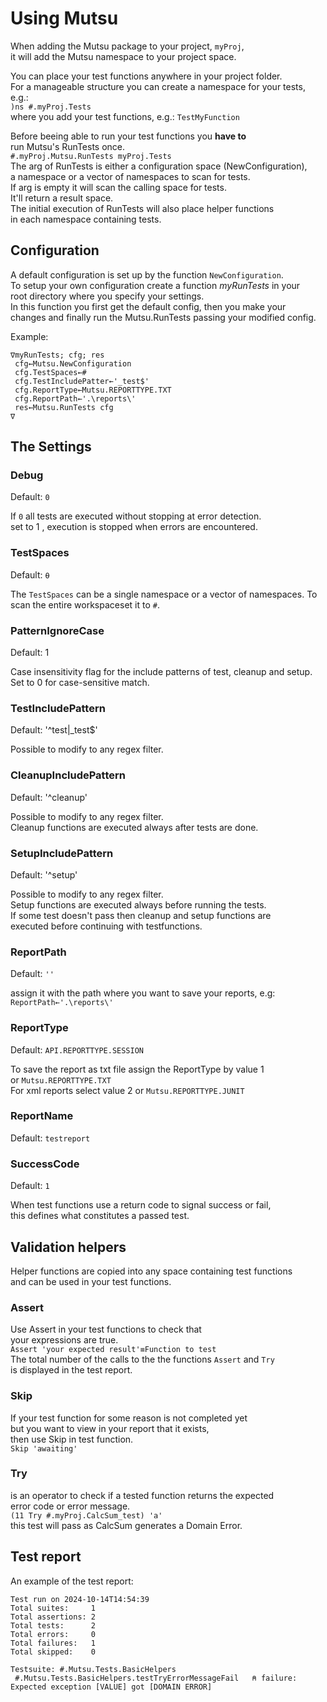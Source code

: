 # Using Mutsu
When adding the Mutsu package to your project, `myProj`,  
it will add the Mutsu namespace to your project space.


You can place your test functions anywhere in your project folder.  
For a manageable structure you can create a namespace for your tests, e.g.:  
`)ns #.myProj.Tests`  
where you add your test functions, e.g.: `TestMyFunction`  


Before beeing able to run your test functions you **have to**  
run Mutsu's RunTests once.  
`#.myProj.Mutsu.RunTests myProj.Tests`  
The arg of RunTests is either a configuration space (NewConfiguration),  
a namespace  or a vector of namespaces to scan for tests.  
If arg is empty it will scan the calling space for tests.  
It'll return a result space.  
The initial execution of RunTests will also place helper functions  
in each namespace containing tests.

## Configuration
A default configuration is set up by the function `NewConfiguration`.  
To setup your own configuration create a function *myRunTests* in your  
root directory where you specify your settings.  
In this function you first get the default config, then you make your  
changes and finally run the Mutsu.RunTests passing your modified config.  



Example:  
``` APL
∇myRunTests; cfg; res  
 cfg←Mutsu.NewConfiguration  
 cfg.TestSpaces←#  
 cfg.TestIncludePatter←'_test$'  
 cfg.ReportType←Mutsu.REPORTTYPE.TXT  
 cfg.ReportPath←'.\reports\'  
 res←Mutsu.RunTests cfg
∇
```

## The Settings
### Debug  
Default: `0`  

If `0` all tests are executed without stopping at error detection.  
set to 1 , execution is stopped when errors are encountered.

### TestSpaces 
Default: `⍬`  
  
The `TestSpaces` can be a single namespace or a vector of namespaces. To scan the entire workspaceset it to `#`.  

### PatternIgnoreCase
Default: 1

Case insensitivity flag for the include patterns of test, cleanup and setup. 
Set to 0 for case-sensitive match.

### TestIncludePattern  
Default: '^test|_test$' 

Possible to modify to any regex filter.

### CleanupIncludePattern  
Default: '^cleanup'  

Possible to modify to any regex filter.  
Cleanup functions are executed always after tests are done.  

### SetupIncludePattern

Default: '^setup' 

Possible to modify to any regex filter.  
Setup functions are executed always before running the tests.  
If some test doesn't pass then cleanup and setup functions are  
executed before continuing with testfunctions.  

### ReportPath  

Default: `''`

assign it with the path where you want to save your reports, e.g:  
`ReportPath←'.\reports\' ` 

### ReportType

Default: `API.REPORTTYPE.SESSION`

To save the report as txt file assign the ReportType by value 1  
or `Mutsu.REPORTTYPE.TXT`  
For  xml reports select value 2 or `Mutsu.REPORTTYPE.JUNIT`

### ReportName

Default: `testreport`  

### SuccessCode

Default: `1`

When test functions use a return code to signal success or fail,  
this defines what constitutes a passed test.

## Validation helpers
Helper functions are copied into any space containing test functions  
and can be used in your test functions.

### Assert
Use Assert in your test functions to check that  
your expressions are true.   
`Assert 'your expected result'≡Function to test`  
The total number of the calls to the the functions `Assert` and `Try`  
is displayed in the test report.

### Skip
If your test function for some reason is not completed yet  
but you want to view in your report that it exists,  
then use Skip in test function.  
`Skip 'awaiting'`

### Try
is an operator to check if a tested function returns the expected  
error code or error message.  
`(11 Try #.myProj.CalcSum_test) 'a'`  
this test will pass as CalcSum generates a Domain Error.  

## Test report

An example of the test report:  
```
Test run on 2024-10-14T14:54:39                                                                                        
Total suites:     1                                                                                                    
Total assertions: 2                                                                                                    
Total tests:      2                                                                                                    
Total errors:     0                                                                                                    
Total failures:   1                                                                                                    
Total skipped:    0                                                                                                    
                                                                                                                       
Testsuite: #.Mutsu.Tests.BasicHelpers                                                                                  
 #.Mutsu.Tests.BasicHelpers.testTryErrorMessageFail   ⍝ failure:   Expected exception [VALUE] got [DOMAIN ERROR]
 ``` 
